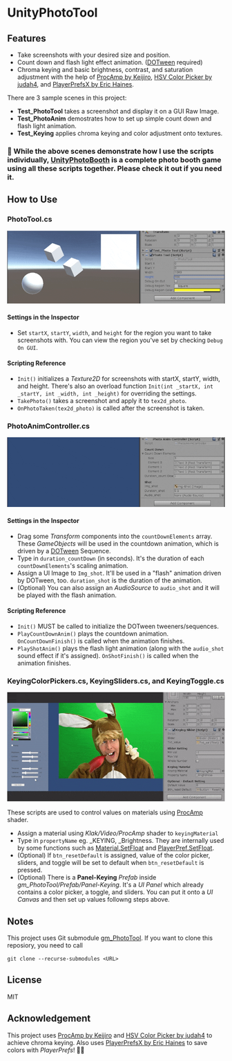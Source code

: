 # UnityPhotoTool

Features
---
- Take screenshots with your desired size and position.
- Count down and flash light effect animation. ([DOTween](http://dotween.demigiant.com/) required)
- Chroma keying and basic brightness, contrast, and saturation adjustment with the help of [ProcAmp by Keijiro](https://github.com/keijiro/ProcAmp), [HSV Color Picker by judah4](https://github.com/judah4/HSV-Color-Picker-Unity), and [PlayerPrefsX by Eric Haines](http://wiki.unity3d.com/index.php/ArrayPrefs2#C.23_-_PlayerPrefsX.cs).

There are 3 sample scenes in this project:
- **Test_PhotoTool** takes a screenshot and display it on a GUI Raw Image.
- **Test_PhotoAnim** demostrates how to set up simple count down and flash light animation.
- **Test_Keying** applies chroma keying and color adjustment onto textures.
 
### 🌟 While the above scenes demonstrate how I use the scripts individually,  [UnityPhotoBooth](https://github.com/GimChuang/UnityPhotoBooth) is a complete photo booth game using all these scripts together. Please check it out if you need it.


How to Use
---
### PhotoTool.cs

![Sample_PhotoTool](https://github.com/GimChuang/UnityPhotoTool/blob/master/readme_information/Sample_PhotoTool.gif)

#### Settings in the Inspector
- Set `startX`, `startY`, `width`, and `height` for the region you want to take screenshots with. You can view the region you've set by checking `Debug On GUI`.
#### Scripting Reference
- `Init()` initializes a *Texture2D* for screenshots with startX, startY, width, and height. There's also an overload function `Init(int _startX, int _startY, int _width, int _height)` for overriding the settings.
- `TakePhoto()` takes a screenshot and apply it to `tex2d_photo`.
- `OnPhotoTaken(tex2d_photo)` is called after the screenshot is taken.

### PhotoAnimController.cs

![Sample_PhotoAnimController](https://github.com/GimChuang/UnityPhotoTool/blob/master/readme_information/Sample_PhotoAnimController.gif)

#### Settings in the Inspector
- Drag some *Transform* components into the  `countDownElements` array. These *GameObjects* will be used in the countdown animation, which is driven by a [DOTween](http://dotween.demigiant.com/) Sequence.
- Type in `duration_countDown` (in seconds). It's the duration of each `countDownElements`'s scaling animation.
- Assign a UI Image to `Img_shot`. It'll be used in a "flash" animation driven by DOTween, too. `duration_shot` is the duration of the animation.
- (Optional) You can also assign an *AudioSource* to `audio_shot` and it will be played with the flash animation.

#### Scripting Reference
- `Init()` MUST be called to initialize the DOTween tweeners/sequences.
- `PlayCountDownAnim()` plays the countdown animation. `OnCountDownFinish()` is called when the  animation finishes.
- `PlayShotAnim()` plays the flash light animation (along with the `audio_shot` sound effect if it's assigned). `OnShotFinish()` is called when the animation finishes.

### KeyingColorPickers.cs, KeyingSliders.cs, and KeyingToggle.cs

![Sample_Keying](https://github.com/GimChuang/UnityPhotoTool/blob/master/readme_information/Sample_Keying.gif)

These scripts are used to control values on materials using  [ProcAmp](https://github.com/keijiro/ProcAmp) shader.

- Assign a material using *Klak/Video/ProcAmp* shader to `keyingMaterial`
- Type in `propertyName` eg. _KEYING, _Brightness. They are internally used by some functions such as  [Material.SetFloat](https://docs.unity3d.com/2018.2/Documentation/ScriptReference/Material.SetFloat.html) and [PlayerPref.SetFloat](https://docs.unity3d.com/2018.2/Documentation/ScriptReference/PlayerPrefs.SetFloat.html).
- (Optional) If `btn_resetDefault` is assigned, value of the color picker, sliders, and toggle will be set to default when `btn_resetDefault` is pressed.
- (Optional) There is a **Panel-Keying** *Prefab* inside *gm_PhotoTool/Prefab/Panel-Keying*. It's a *UI Panel* which already contains a color picker, a toggle, and sliders. You can put it onto a *UI Canvas* and then set up values followng steps above. 


Notes
---
This project uses Git submodule [gm_PhotoTool](https://github.com/GimChuang/gm_PhotoTool). If you want to clone this reposiory, you need to call
```
git clone --recurse-submodules <URL>
``` 


License
---
MIT


Acknowledgement
---
This project uses [ProcAmp by Keijiro](https://github.com/keijiro/ProcAmp) and [HSV Color Picker by judah4](https://github.com/judah4/HSV-Color-Picker-Unity) to achieve chroma keying. Also uses  [PlayerPrefsX by Eric Haines](http://wiki.unity3d.com/index.php/ArrayPrefs2#C.23_-_PlayerPrefsX.cs) to save colors with *PlayerPrefs*! 🙇‍♀️
